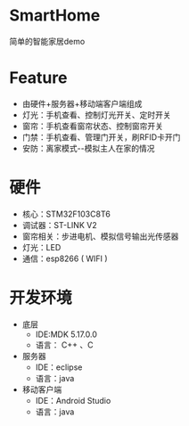 SmartHome
============
 
简单的智能家居demo
 
# Feature
 * 由硬件+服务器+移动端客户端组成
 * 灯光：手机查看、控制灯光开关、定时开关
 * 窗帘：手机查看窗帘状态、控制窗帘开关
 * 门禁：手机查看、管理门开关，刷RFID卡开门
 * 安防：离家模式--模拟主人在家的情况

# 硬件
* 核心：STM32F103C8T6
* 调试器：ST-LINK V2
* 窗帘相关：步进电机、模拟信号输出光传感器
* 灯光：LED
* 通信：esp8266 ( WIFI ) 


# 开发环境
* 底层
  * IDE:MDK 5.17.0.0 
  * 语言： C++ 、C
* 服务器
  * IDE：eclipse
  * 语言：java
* 移动客户端
  * IDE：Android Studio
  * 语言：java
 

